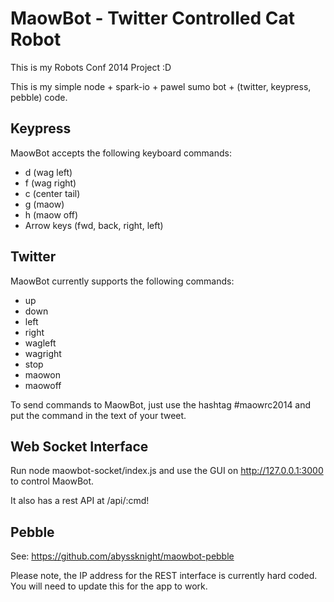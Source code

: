 # MaowBot - Twitter Controlled Cat Robot
This is my Robots Conf 2014 Project :D

This is my simple node + spark-io + pawel sumo bot + (twitter, keypress, pebble) code.

## Keypress
MaowBot accepts the following keyboard commands:
* d (wag left)
* f (wag right)
* c (center tail)
* g (maow)
* h (maow off)
* Arrow keys (fwd, back, right, left)

## Twitter
MaowBot currently supports the following commands:
* up
* down
* left
* right
* wagleft
* wagright
* stop
* maowon
* maowoff

To send commands to MaowBot, just use the hashtag #maowrc2014 and put the command in the text of your tweet. 

## Web Socket Interface 

Run node maowbot-socket/index.js and use the GUI on http://127.0.0.1:3000 to control MaowBot.

It also has a rest API at /api/:cmd!

## Pebble

See: https://github.com/abyssknight/maowbot-pebble

Please note, the IP address for the REST interface is currently hard coded. You will need to update this for the app to work.
